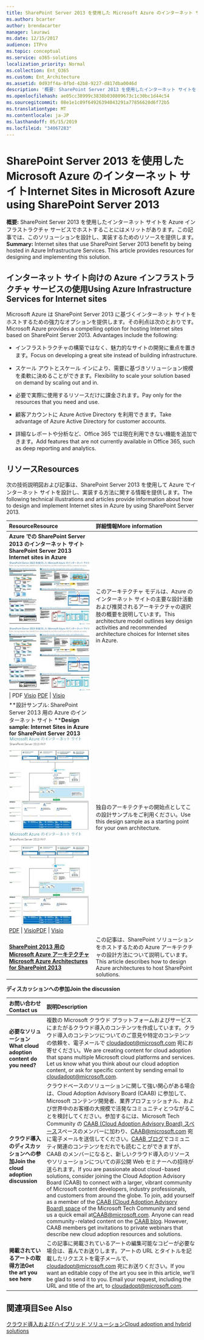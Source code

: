 ```yaml
---
title: SharePoint Server 2013 を使用した Microsoft Azure のインターネット サイト
ms.author: bcarter
author: brendacarter
manager: laurawi
ms.date: 12/15/2017
audience: ITPro
ms.topic: conceptual
ms.service: o365-solutions
localization_priority: Normal
ms.collection: Ent_O365
ms.custom: Ent_Architecture
ms.assetid: 0d93ff4a-8fbd-42b8-9227-d817dba0046d
description: '概要: SharePoint Server 2013 を使用したインターネット サイトを Azure インフラストラクチャ サービスでホストすることにはメリットがあります。この記事では、このソリューションを設計し、実装するためのリソースを提供します。'
ms.openlocfilehash: ae05cc38999c3838b030809673c1c30bc1d44c54
ms.sourcegitcommit: 08e1e1c09f64926394043291a77856620d6f72b5
ms.translationtype: MT
ms.contentlocale: ja-JP
ms.lasthandoff: 05/15/2019
ms.locfileid: "34067283"
---
```

# <a name="internet-sites-in-microsoft-azure-using-sharepoint-server-2013"></a><span data-ttu-id="65dd2-104">SharePoint Server 2013 を使用した Microsoft Azure のインターネット サイト</span><span class="sxs-lookup"><span data-stu-id="65dd2-104">Internet Sites in Microsoft Azure using SharePoint Server 2013</span></span>

 <span data-ttu-id="65dd2-p102">**概要:** SharePoint Server 2013 を使用したインターネット サイトを Azure インフラストラクチャ サービスでホストすることにはメリットがあります。この記事では、このソリューションを設計し、実装するためのリソースを提供します。</span><span class="sxs-lookup"><span data-stu-id="65dd2-p102">**Summary:** Internet sites that use SharePoint Server 2013 benefit by being hosted in Azure Infrastructure Services. This article provides resources for designing and implementing this solution.</span></span>
  
## <a name="using-azure-infrastructure-services-for-internet-sites"></a><span data-ttu-id="65dd2-107">インターネット サイト向けの Azure インフラストラクチャ サービスの使用</span><span class="sxs-lookup"><span data-stu-id="65dd2-107">Using Azure Infrastructure Services for Internet sites</span></span>

<span data-ttu-id="65dd2-p103">Microsoft Azure は SharePoint Server 2013 に基づくインターネット サイトをホストするための強力なオプションを提供します。その利点は次のとおりです。</span><span class="sxs-lookup"><span data-stu-id="65dd2-p103">Microsoft Azure provides a compelling option for hosting Internet sites based on SharePoint Server 2013. Advantages include the following:</span></span>
  
- <span data-ttu-id="65dd2-110">インフラストラクチャの構築ではなく、魅力的なサイトの開発に重点を置きます。</span><span class="sxs-lookup"><span data-stu-id="65dd2-110">Focus on developing a great site instead of building infrastructure.</span></span>
    
- <span data-ttu-id="65dd2-111">スケール アウトとスケール インにより、需要に基づきソリューション規模を柔軟に決めることができます。</span><span class="sxs-lookup"><span data-stu-id="65dd2-111">Flexibility to scale your solution based on demand by scaling out and in.</span></span>
    
- <span data-ttu-id="65dd2-112">必要で実際に使用するリソースだけに課金されます。</span><span class="sxs-lookup"><span data-stu-id="65dd2-112">Pay only for the resources that you need and use.</span></span>
    
- <span data-ttu-id="65dd2-113">顧客アカウントに Azure Active Directory を利用できます。</span><span class="sxs-lookup"><span data-stu-id="65dd2-113">Take advantage of Azure Active Directory for customer accounts.</span></span>
    
- <span data-ttu-id="65dd2-114">詳細なレポートや分析など、Office 365 では現在利用できない機能を追加できます。</span><span class="sxs-lookup"><span data-stu-id="65dd2-114">Add features that are not currently available in Office 365, such as deep reporting and analytics.</span></span>
    
## <a name="resources"></a><span data-ttu-id="65dd2-115">リソース</span><span class="sxs-lookup"><span data-stu-id="65dd2-115">Resources</span></span>

<span data-ttu-id="65dd2-116">次の技術説明図および記事は、SharePoint Server 2013 を使用して Azure でインターネット サイトを設計し、実装する方法に関する情報を提供します。</span><span class="sxs-lookup"><span data-stu-id="65dd2-116">The following technical illustrations and articles provide information about how to design and implement Internet sites in Azure by using SharePoint Server 2013.</span></span>
  
|<span data-ttu-id="65dd2-117">**Resource**</span><span class="sxs-lookup"><span data-stu-id="65dd2-117">**Resource**</span></span>|<span data-ttu-id="65dd2-118">**詳細情報**</span><span class="sxs-lookup"><span data-stu-id="65dd2-118">**More information**</span></span>|
|:-----|:-----|
|<span data-ttu-id="65dd2-119">**Azure での SharePoint Server 2013 のインターネット サイト**</span><span class="sxs-lookup"><span data-stu-id="65dd2-119">**SharePoint Server 2013 Internet sites in Azure**</span></span> <br/> <span data-ttu-id="65dd2-120">[![SharePoint を使用した Azure のインターネット サイトのイメージ](media/MS-AZ-SPInternetSites.jpg)          ](https://go.microsoft.com/fwlink/p/?LinkId=392552)</span><span class="sxs-lookup"><span data-stu-id="65dd2-120">[![Image of Internet sites in Azure using SharePoint](media/MS-AZ-SPInternetSites.jpg)          ](https://go.microsoft.com/fwlink/p/?LinkId=392552)</span></span> <br/> <span data-ttu-id="65dd2-121">[](https://go.microsoft.com/fwlink/p/?LinkId=392552)\| PDF [           ](https://go.microsoft.com/fwlink/p/?LinkId=392551) [Visio](https://go.microsoft.com/fwlink/p/?LinkId=392551)  </span><span class="sxs-lookup"><span data-stu-id="65dd2-121">[PDF](https://go.microsoft.com/fwlink/p/?LinkId=392552)  \| [          ](https://go.microsoft.com/fwlink/p/?LinkId=392551)[Visio](https://go.microsoft.com/fwlink/p/?LinkId=392551)</span></span> <br/> |<span data-ttu-id="65dd2-122">このアーキテクチャ モデルは、Azure のインターネット サイトの主要な設計活動および推奨されるアーキテクチャの選択肢の概要を説明しています。</span><span class="sxs-lookup"><span data-stu-id="65dd2-122">This architecture model outlines key design activities and recommended architecture choices for Internet sites in Azure.</span></span>  <br/> |
|<span data-ttu-id="65dd2-123">\*\*設計サンプル: SharePoint Server 2013 用の Azure のインターネット サイト \*\*</span><span class="sxs-lookup"><span data-stu-id="65dd2-123">**Design sample: Internet Sites in Azure for SharePoint Server 2013**</span></span> <br/> <span data-ttu-id="65dd2-124">[![デザイン サンプルの図:SharePoint 2013 用の Microsoft Azure のインターネット サイト](media/MS-AZ-InternetSitesDesignSample.jpg)          ](https://go.microsoft.com/fwlink/p/?LinkId=392549)</span><span class="sxs-lookup"><span data-stu-id="65dd2-124">[![Image of the Design sample: Internet sites in Microsoft Azure for SharePoint 2013](media/MS-AZ-InternetSitesDesignSample.jpg)          ](https://go.microsoft.com/fwlink/p/?LinkId=392549)</span></span> <br/> <span data-ttu-id="65dd2-125">[PDF](https://go.microsoft.com/fwlink/p/?LinkId=392549) \| [Visio](https://go.microsoft.com/fwlink/p/?LinkId=392548)</span><span class="sxs-lookup"><span data-stu-id="65dd2-125">[PDF](https://go.microsoft.com/fwlink/p/?LinkId=392549)  \| [Visio](https://go.microsoft.com/fwlink/p/?LinkId=392548)</span></span> <br/> |<span data-ttu-id="65dd2-126">独自のアーキテクチャの開始点としてこの設計サンプルをご利用ください。</span><span class="sxs-lookup"><span data-stu-id="65dd2-126">Use this design sample as a starting point for your own architecture.</span></span>  <br/> |
|<span data-ttu-id="65dd2-127">**[SharePoint 2013 用の Microsoft Azure アーキテクチャ](microsoft-azure-architectures-for-sharepoint-2013.md)**</span><span class="sxs-lookup"><span data-stu-id="65dd2-127">**[Microsoft Azure Architectures for SharePoint 2013](microsoft-azure-architectures-for-sharepoint-2013.md)**</span></span> <br/> |<span data-ttu-id="65dd2-128">この記事は、SharePoint ソリューションをホストするための Azure アーキテクチャの設計方法について説明しています。</span><span class="sxs-lookup"><span data-stu-id="65dd2-128">This article describes how to design Azure architectures to host SharePoint solutions.</span></span>  <br/> |

   
<span data-ttu-id="65dd2-129">**ディスカッションへの参加**</span><span class="sxs-lookup"><span data-stu-id="65dd2-129">**Join the discussion**</span></span>

|<span data-ttu-id="65dd2-130">**お問い合わせ**</span><span class="sxs-lookup"><span data-stu-id="65dd2-130">**Contact us**</span></span>|<span data-ttu-id="65dd2-131">**説明**</span><span class="sxs-lookup"><span data-stu-id="65dd2-131">**Description**</span></span>|
|:-----|:-----|
|<span data-ttu-id="65dd2-132">**必要なソリューション**</span><span class="sxs-lookup"><span data-stu-id="65dd2-132">**What cloud adoption content do you need?**</span></span> <br/> |<span data-ttu-id="65dd2-p104">複数の Microsoft クラウド プラットフォームおよびサービスにまたがるクラウド導入のコンテンツを作成しています。クラウド導入のコンテンツについてのご意見や特定のコンテンツの依頼を、電子メールで [cloudadopt@microsoft.com](mailto:cloudadopt@microsoft.com?Subject=[Cloud%20Adoption%20Content%20Feedback]:%20) 宛にお寄せください。</span><span class="sxs-lookup"><span data-stu-id="65dd2-p104">We are creating content for cloud adoption that spans multiple Microsoft cloud platforms and services. Let us know what you think about our cloud adoption content, or ask for specific content by sending email to [cloudadopt@microsoft.com](mailto:cloudadopt@microsoft.com?Subject=[Cloud%20Adoption%20Content%20Feedback]:%20).  </span></span><br/> |
|<span data-ttu-id="65dd2-135">**クラウド導入のディスカッションへの参加**</span><span class="sxs-lookup"><span data-stu-id="65dd2-135">**Join the cloud adoption discussion**</span></span> <br/> |<span data-ttu-id="65dd2-p105">クラウドベースのソリューションに関して強い関心がある場合は、Cloud Adoption Advisory Board (CAAB) に参加して、Microsoft コンテンツ開発者、業界プロフェッショナル、および世界中のお客様の大規模で活発なコミュニティとつながることを検討してください。参加するには、Microsoft Tech Community の [CAAB (Cloud Adoption Advisory Board) スペース](https://aka.ms/caab)スペースのメンバーに加わり、[CAAB@microsoft.com](mailto:caab@microsoft.com?Subject=I%20just%20joined%20the%20Cloud%20Adoption%20Advisory%20Board!) 宛に電子メールを送信してください。[CAAB ブログ](https://blogs.technet.com/b/solutions_advisory_board/)でコミュニティ関連のコンテンツをだれでも読むことができますが、CAAB のメンバーになると、新しいクラウド導入のリソースやソリューションについての非公開 Web セミナーへの招待が送られます。</span><span class="sxs-lookup"><span data-stu-id="65dd2-p105">If you are passionate about cloud-based solutions, consider joining the Cloud Adoption Advisory Board (CAAB) to connect with a larger, vibrant community of Microsoft content developers, industry professionals, and customers from around the globe. To join, add yourself as a member of the [CAAB (Cloud Adoption Advisory Board) space](https://aka.ms/caab) of the Microsoft Tech Community and send us a quick email at[CAAB@microsoft.com](mailto:caab@microsoft.com?Subject=I%20just%20joined%20the%20Cloud%20Adoption%20Advisory%20Board!). Anyone can read community-related content on the [CAAB blog](https://blogs.technet.com/b/solutions_advisory_board/). However, CAAB members get invitations to private webinars that describe new cloud adoption resources and solutions.  </span></span><br/> |
|<span data-ttu-id="65dd2-140">**掲載されているアートの取得方法**</span><span class="sxs-lookup"><span data-stu-id="65dd2-140">**Get the art you see here**</span></span> <br/> |<span data-ttu-id="65dd2-p106">この記事に掲載されているアートの編集可能なコピーが必要な場合は、喜んでお送りします。アートの URL とタイトルを記載したリクエストを電子メールで、[cloudadopt@microsoft.com](mailto:cloudadopt@microsoft.com?subject=[Art%20Request]:%20) 宛にお送りください。</span><span class="sxs-lookup"><span data-stu-id="65dd2-p106">If you want an editable copy of the art you see in this article, we'll be glad to send it to you. Email your request, including the URL and title of the art, to [cloudadopt@microsoft.com](mailto:cloudadopt@microsoft.com?subject=[Art%20Request]:%20).  </span></span><br/> |
   
## <a name="see-also"></a><span data-ttu-id="65dd2-143">関連項目</span><span class="sxs-lookup"><span data-stu-id="65dd2-143">See Also</span></span>

[<span data-ttu-id="65dd2-144">クラウド導入およびハイブリッド ソリューション</span><span class="sxs-lookup"><span data-stu-id="65dd2-144">Cloud adoption and hybrid solutions</span></span>](cloud-adoption-and-hybrid-solutions.md)




